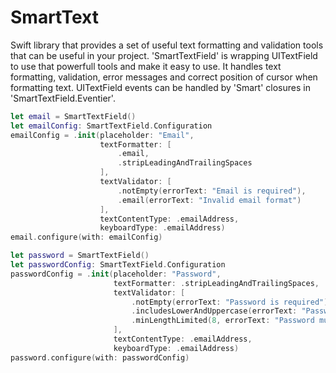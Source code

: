 # SmartText

Swift library that provides a set of useful text formatting and validation tools that can be useful in your project.
'SmartTextField' is wrapping UITextField to use that powerfull tools and make it easy to use.
It handles text formatting, validation, error messages and correct position of cursor when formatting text.
UITextField events can be handled by 'Smart' closures in 'SmartTextField.Eventier'.

```swift
let email = SmartTextField()
let emailConfig: SmartTextField.Configuration
emailConfig = .init(placeholder: "Email",
                    textFormatter: [
                        .email,
                        .stripLeadingAndTrailingSpaces
                    ],
                    textValidator: [
                        .notEmpty(errorText: "Email is required"),
                        .email(errorText: "Invalid email format")
                    ],
                    textContentType: .emailAddress,
                    keyboardType: .emailAddress)
email.configure(with: emailConfig)

let password = SmartTextField()
let passwordConfig: SmartTextField.Configuration
passwordConfig = .init(placeholder: "Password",
                       textFormatter: .stripLeadingAndTrailingSpaces,
                       textValidator: [
                           .notEmpty(errorText: "Password is required"),
                           .includesLowerAndUppercase(errorText: "Password must contain lower and uppercase characters"),
                           .minLengthLimited(8, errorText: "Password must be at least 8 characters long")
                       ],
                       textContentType: .emailAddress,
                       keyboardType: .emailAddress)
password.configure(with: passwordConfig)
```
